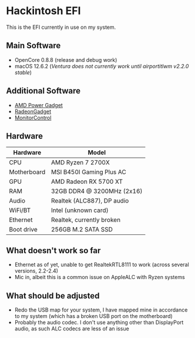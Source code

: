 # Hackintosh EFI
This is the EFI currently in use on my system.

## Main Software
* OpenCore 0.8.8 (release and debug work)
* macOS 12.6.2 (*Ventura does not currently work until airportitlwm v2.2.0 stable*)

## Additional Software
* [AMD Power Gadget](https://github.com/trulyspinach/SMCAMDProcessor)
* [RadeonGadget](https://github.com/aluveitie/RadeonSensor) 
* [MonitorControl](https://github.com/MonitorControl/MonitorControl)

## Hardware
| Hardware     | Model                      |
|--------------|----------------------------|
| CPU          | AMD Ryzen 7 2700X          |
| Motherboard  | MSI B450I Gaming Plus AC   |
| GPU          | AMD Radeon RX 5700 XT      |
| RAM          | 32GB DDR4 @ 3200MHz (2x16) |
| Audio        | Realtek (ALC887), DP audio |
| WiFi/BT      | Intel (unknown card)       |
| Ethernet     | Realtek, currently broken  |
| Boot drive   | 256GB M.2 SATA SSD         |

## What doesn't work so far
* Ethernet as of yet, unable to get RealtekRTL8111 to work (across several versions, 2.2-2.4)
* Mic in, albeit this is a common issue on AppleALC with Ryzen systems

## What should be adjusted
* Redo the USB map for your system, I have mapped mine in accordance to my system (which has a broken USB port on the motherboard)
* Probably the audio codec. I don't use anything other than DisplayPort audio, as such ALC codecs are less of an issue

